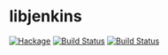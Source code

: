 libjenkins
==========
[![Hackage](https://budueba.com/hackage/libjenkins)](https://hackage.haskell.org/package/libjenkins)
[![Build Status](https://drone.io/github.com/supki/libjenkins/status.png)](https://drone.io/github.com/supki/libjenkins/latest)
[![Build Status](https://secure.travis-ci.org/supki/libjenkins.png?branch=master)](https://travis-ci.org/supki/libjenkins)
